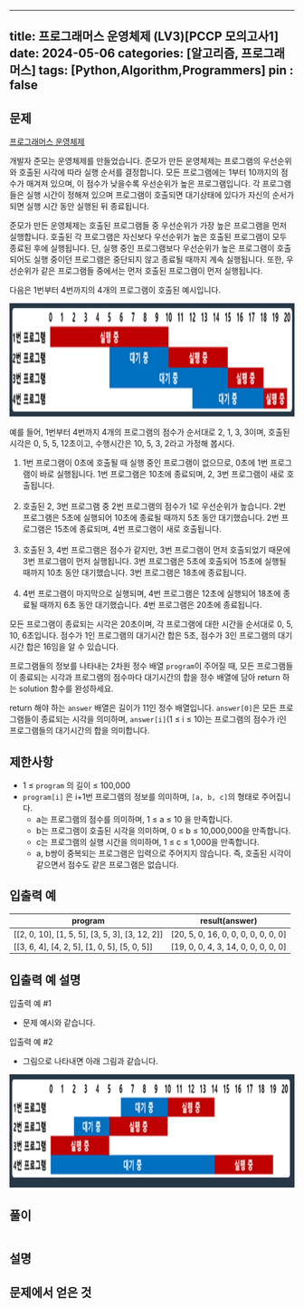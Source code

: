  ---
title: 프로그래머스 운영체제 (LV3)[PCCP 모의고사1]
date: 2024-05-06
categories: [알고리즘, 프로그래머스]
tags: [Python,Algorithm,Programmers]
pin : false
---
## 문제
[프로그래머스 운영체제](https://school.programmers.co.kr/learn/courses/20847/lessons/255903)

개발자 준모는 운영체제를 만들었습니다. 준모가 만든 운영체제는 프로그램의 우선순위와 호출된 시각에 따라 실행 순서를 결정합니다. 모든 프로그램에는 1부터 10까지의 점수가 매겨져 있으며, 이 점수가 낮을수록 우선순위가 높은 프로그램입니다. 각 프로그램들은 실행 시간이 정해져 있으며 프로그램이 호출되면 대기상태에 있다가 자신의 순서가 되면 실행 시간 동안 실행된 뒤 종료됩니다.

준모가 만든 운영체제는 호출된 프로그램들 중 우선순위가 가장 높은 프로그램을 먼저 실행합니다. 호출된 각 프로그램은 자신보다 우선순위가 높은 호출된 프로그램이 모두 종료된 후에 실행됩니다. 단, 실행 중인 프로그램보다 우선순위가 높은 프로그램이 호출되어도 실행 중이던 프로그램은 중단되지 않고 종료될 때까지 계속 실행됩니다. 또한, 우선순위가 같은 프로그램들 중에서는 먼저 호출된 프로그램이 먼저 실행됩니다.

다음은 1번부터 4번까지의 4개의 프로그램이 호출된 예시입니다.

<div align='center'>
    <img src="../assets/img/programmers/운영체제/problem.png"  height="200px">
</div>

예를 들어, 1번부터 4번까지 4개의 프로그램의 점수가 순서대로 2, 1, 3, 3이며, 호출된 시각은 0, 5, 5, 12초이고, 수행시간은 10, 5, 3, 2라고 가정해 봅시다.

1. 1번 프로그램이 0초에 호출될 때 실행 중인 프로그램이 없으므로, 0초에 1번 프로그램이 바로 실행됩니다. 1번 프로그램은 10초에 종료되며, 2, 3번 프로그램이 새로 호출됩니다. <br><br>
2. 호출된 2, 3번 프로그램 중 2번 프로그램의 점수가 1로 우선순위가 높습니다. 2번 프로그램은 5초에 실행되어 10초에 종료될 때까지 5초 동안 대기했습니다. 2번 프로그램은 15초에 종료되며, 4번 프로그램이 새로 호출됩니다.<br><br>
3. 호출된 3, 4번 프로그램은 점수가 같지만, 3번 프로그램이 먼저 호출되었기 때문에 3번 프로그램이 먼저 실행됩니다. 3번 프로그램은 5초에 호출되어 15초에 실행될 때까지 10초 동안 대기했습니다. 3번 프로그램은 18초에 종료됩니다.<br><br>
4. 4번 프로그램이 마지막으로 실행되며, 4번 프로그램은 12초에 실행되어 18초에 종료될 때까지 6초 동안 대기했습니다. 4번 프로그램은 20초에 종료됩니다.

모든 프로그램이 종료되는 시각은 20초이며, 각 프로그램에 대한 시간을 순서대로 0, 5, 10, 6초입니다. 점수가 1인 프로그램의 대기시간 합은 5초, 점수가 3인 프로그램의 대기시간 합은 16임을 알 수 있습니다.

프로그램들의 정보를 나타내는 2차원 정수 배열 `program`이 주어질 때, 모든 프로그램들이 종료되는 시각과 프로그램의 점수마다 대기시간의 합을 정수 배열에 담아 return 하는 solution 함수를 완성하세요. 

return 해야 하는 `answer` 배열은 길이가 11인 정수 배열입니다. `answer[0]`은 모든 프로그램들이 종료되는 시각을 의미하며, `answer[i]`(1 ≤ i ≤ 10)는 프로그램의 점수가 i인 프로그램들의 대기시간의 합을 의미합니다.

## 제한사항

- 1 ≤ `program` 의 길이 ≤ 100,000
- `program[i]` 은 i+1번 프로그램의 정보를 의미하며, `[a, b, c]`의 형태로 주어집니다.
  - a는 프로그램의 점수를 의미하며, 1 ≤ a ≤ 10 을 만족합니다.
  - b는 프로그램이 호출된 시각을 의미하며, 0 ≤ b ≤ 10,000,000을 만족합니다.
  - c는 프로그램의 실행 시간을 의미하며, 1 ≤ c ≤ 1,000을 만족합니다.
  - a, b쌍이 중복되는 프로그램은 입력으로 주어지지 않습니다. 즉, 호출된 시각이 같으면서 점수도 같은 프로그램은 없습니다.


## 입출력 예


| program                          | result(answer)                        |
|----------------------------------|---------------------------------------|
| [[2, 0, 10], [1, 5, 5], [3, 5, 3], [3, 12, 2]] | [20, 5, 0, 16, 0, 0, 0, 0, 0, 0, 0] |
| [[3, 6, 4], [4, 2, 5], [1, 0, 5], [5, 0, 5]]   | [19, 0, 0, 4, 3, 14, 0, 0, 0, 0, 0] |



## 입출력 예 설명

입출력 예 #1
- 문제 예시와 같습니다.

입출력 예 #2
- 그림으로 나타내면 아래 그림과 같습니다.

<div align='center'>
    <img src="../assets/img/programmers/운영체제/input.png"  height="200px">
</div>

## 풀이

```python

```

## 설명



## 문제에서 얻은 것


